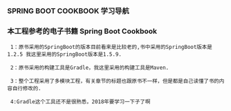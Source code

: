 ###             SPRING BOOT COOKBOOK 学习导航

###  本工程参考的电子书籍  Spring Boot Cookbook
     1：原书采用的SpringBoot的版本目前看来是比较老的,书中采用的SpringBoot版本是1.2.5 我这里采用的SpringBoot版本是1.5.9.
     
     2：原书采用的构建工具是Gradle，我这里采用的构建工具是Maven.
     
     3：整个工程采用了多模块工程，有关章节的标题也跟原书不一样，但是都是自己读懂了书的内容自行修改的.
     
     4:Gradle这个工具还不是很熟悉，2018年要学习一下子了啊
